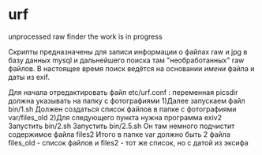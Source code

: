 # urf
unprocessed raw finder
the work is in progress

Скрипты предназначены для записи информации о файлах raw и jpg в базу данных mysql и дальнейшего поиска там "необработанных" raw файлов.
В настоящее время поиск ведётся на основании _имени_ файла и даты из exif.

Для начала отредактировать файл etc/urf.conf :
переменная picsdir должна указывать на папку с фотографиями
1)Далее запускаем файл bin/1.sh
Должен создаться список файлов в папке с фотографиями var/files_old
2)Для следующего пункта нужна программа exiv2
Запустить bin/2.sh
Запустить bin/2.5.sh
Он там немного подчистит содержимое файла files2
Итого в папке var должно быть 2 файла files_old - список файлов и files2 - тот же список, но с датой из эксифа

